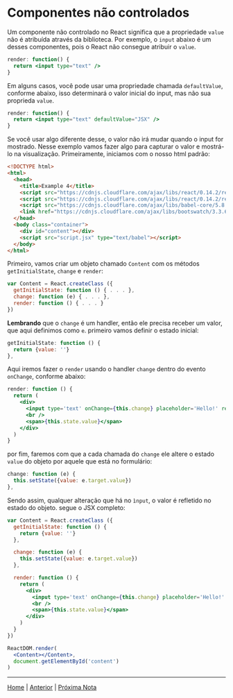 # Componentes não controlados

Um componente não controlado no React significa que a propriedade `value` não é
atribuída através da biblioteca. Por exemplo, o `input` abaixo é um desses
componentes, pois o React não consegue atribuir o `value`.

```jsx
render: function() {
  return <input type="text" />
}
```

Em alguns casos, você pode usar uma propriedade chamada `defaultValue`, conforme
abaixo, isso determinará o valor inicial do input, mas não sua proprieda
`value`.

```jsx
render: function() {
  return <input type="text" defaultValue="JSX" />
}
```

Se você usar algo diferente desse, o valor não irá mudar quando o input for
mostrado. Nesse exemplo vamos fazer algo para capturar o valor e mostrá-lo na
visualização. Primeiramente, iniciamos com o nosso html padrão:

```html
<!DOCTYPE html>
<html>
  <head>
    <title>Example 4</title>
    <script src="https://cdnjs.cloudflare.com/ajax/libs/react/0.14.2/react.js"></script>
    <script src="https://cdnjs.cloudflare.com/ajax/libs/react/0.14.2/react-dom.js"></script>
    <script src="https://cdnjs.cloudflare.com/ajax/libs/babel-core/5.8.34/browser.js"></script>
    <link href="https://cdnjs.cloudflare.com/ajax/libs/bootswatch/3.3.6/flatly/bootstrap.min.css" rel="stylesheet" />
  </head>
  <body class="container">
    <div id="content"></div>
    <script src="script.jsx" type="text/babel"></script>
  </body>
</html>
```

Primeiro, vamos criar um objeto chamado `Content` com os métodos
`getInitialState`, `change` e `render`:

```jsx
var Content = React.createClass ({
  getInitialState: function () { . . . },
  change: function (e) { . . . },
  render: function () { . . . }
})
```

**Lembrando** que o `change` é um handler, então ele precisa receber um valor,
que aqui definimos como `e`. primeiro vamos definir o estado inicial:

```jsx
getInitialState: function () {
  return {value: ''}
},
```

Aqui iremos fazer o `render` usando o handler `change` dentro do evento
`onChange`, conforme abaixo:

```jsx
render: function () {
  return (
    <div>
      <input type='text' onChange={this.change} placeholder='Hello!' ref='textbox' />
      <br />
      <span>{this.state.value}</span>
    </div>
  )
}
```

por fim, faremos com que a cada chamada do `change` ele altere o estado `value`
do objeto por aquele que está no formulário:

```jsx
change: function (e) {
  this.setState({value: e.target.value})
},
```

Sendo assim, qualquer alteração que há no `ìnput`, o valor é refletido no estado
do objeto. segue o JSX completo:

```jsx
var Content = React.createClass ({
  getInitialState: function () {
    return {value: ''}
  },

  change: function (e) {
    this.setState({value: e.target.value})
  },

  render: function () {
    return (
      <div>
        <input type='text' onChange={this.change} placeholder='Hello!' ref='textbox' />
        <br />
        <span>{this.state.value}</span>
      </div>
    )
  }
})

ReactDOM.render(
  <Content></Content>,
  document.getElementById('content')
)
```

---

[Home](../README.md) | [Anterior](note_5_1.md) | [Próxima Nota](note_5_2.md)
